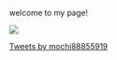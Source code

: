 welcome to my page!

<a href="https://github.com/chikaharu11"><img src="https://gh-card.dev/repos/chikaharu11/undefined.png"></a>

<a class="twitter-timeline" href="https://twitter.com/mochi88855919?ref_src=twsrc%5Etfw">Tweets by mochi88855919</a> <script async src="https://platform.twitter.com/widgets.js" charset="utf-8"></script>

